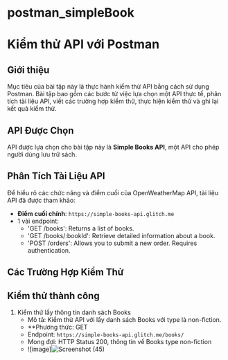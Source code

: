 # postman_simpleBook

# Kiểm thử API với Postman

## Giới thiệu
Mục tiêu của bài tập này là thực hành kiểm thử API bằng cách sử dụng Postman. Bài tập bao gồm các bước từ việc lựa chọn một API thực tế, phân tích tài liệu API, viết các trường hợp kiểm thử, thực hiện kiểm thử và ghi lại kết quả kiểm thử.

## API Được Chọn
API được lựa chọn cho bài tập này là **Simple Books API**, một API cho phép người dùng lưu trữ sách.

## Phân Tích Tài Liệu API
Để hiểu rõ các chức năng và điểm cuối của OpenWeatherMap API, tài liệu API đã được tham khảo:
- **Điểm cuối chính**: `https://simple-books-api.glitch.me`
- 1 vài endpoint:
  - 'GET /books': Returns a list of books.
  - 'GET /books/:bookId': Retrieve detailed information about a book.
  - 'POST /orders': Allows you to submit a new order. Requires authentication.
 
## Các Trường Hợp Kiểm Thử
## Kiểm thử thành công
1. Kiểm thử lấy thông tin danh sách Books
   - Mô tả: Kiểm thử API với lấy danh sách Books với type là non-fiction.
   - **Phương thức: GET
   - Endpoint: `https://simple-books-api.glitch.me/books/`
   - Mong đợi: HTTP Status 200, thông tin về Books type non-fiction
   - ![image]![Screenshot (45)](https://github.com/Giang1311/postman_simpleBook/assets/96896545/937612f9-fe2d-41e4-9e41-d30016cc513a)
  

